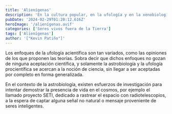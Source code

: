 ```yaml
---
title: 'Alienígenas'
description: 'En la cultura popular, en la ufología y en la xenobiología, se denomina extraterrestre a todo ser vivo originario de cualquier sitio ajeno a la Tierra.​ La mayor parte de las personas solo tiene en cuenta esta definición al referirse a los seres provenientes del espacio exterior. Por lo general, la vida extraterrestre inteligente se asocia al fenómeno de los objetos voladores no identificados, comúnmente llamado platillos voladores.'
pubDate: '2024-02-29T01:20:12.616Z'
heroImage: '/alienígenas.avif'
categories: ['Seres vivos fuera de la Tierra']
tags: ['Alienígenas']
author: '["Kevin Patiño"]'
---
```


Los enfoques de la ufología acientífica son tan variados, como las opiniones de los que proponen las teorías. Sobra decir que dichos enfoques no gozan de ninguna aceptación científica, y solamente la astrobiología y la ufología procientífica se acercan a la noción de ciencia, sin llegar a ser aceptadas por completo en forma generalizada.

En el contexto de la astrobiología, existen esfuerzos de investigación para intentar demostrar la presencia de vida en el cosmos, por ejemplo el llamado proyecto SETI, dedicado a rastrear el espacio con radiotelescopios, a la espera de captar alguna señal no natural o mensaje proveniente de seres inteligentes.